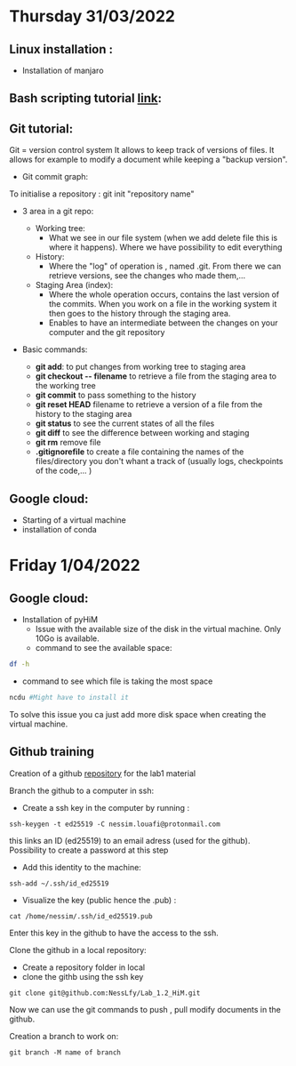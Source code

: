 # Thursday 31/03/2022
##  Linux installation :
- Installation of manjaro

## Bash scripting tutorial [link](https://linuxconfig.org/bash-scripting-tutorial): 

## Git tutorial:

Git = version control system
It allows to keep track of versions of files. It allows for example to modify a document while keeping a "backup version". 

- Git commit graph: 

To initialise a repository : git init "repository name"

- 3 area in a git repo:

	- Working tree:
		- What we see in our file system (when we add delete file this is where it happens). Where we have possibility to edit everything
	- History:
		- Where the "log" of operation is , named .git. From there we can retrieve versions, see the changes who made them,... 
	- Staging Area (index):
		- Where the whole operation occurs, contains the last version of the commits. When you work on a file in the working system it then goes to the history through the staging area. 
		- Enables to have an intermediate between the changes on your computer and the git repository

- Basic commands: 
	- **git add**: to put changes from working tree to staging area
	- **git checkout -- filename** to retrieve a file from the staging area to the working tree
	- **git commit** to pass something to the history
	- **git reset HEAD** filename  to retrieve a version of a file from the history to the staging area
	- **git status** to see the current states of all the files
	- **git diff** to see the difference between working and staging
	- **git rm** remove file
	- **.gitignorefile** to create a file containing the names of the files/directory you don't whant a track of (usually logs, checkpoints of the code,... )

## Google cloud:
- Starting of a virtual machine
- installation of conda

# Friday 1/04/2022 
## Google cloud:
- Installation of pyHiM
	- Issue with the available size of the disk in the virtual machine. Only 10Go is available.
	- command to see the available space: 
```Bash
df -h 
```
- command to see which file is taking the most space
```bash
ncdu #Might have to install it 
```

To solve this issue you ca  just add more disk space when creating the virtual machine.  

## Github training
Creation of a github [repository](https://github.com/NessLfy/Lab_1.2_HiM) for the lab1 material

Branch the github to a computer in ssh:
- Create a ssh key in the computer by running :
```shell
ssh-keygen -t ed25519 -C nessim.louafi@protonmail.com   

```
this links an ID (ed25519) to an email adress (used for the github). Possibility to create a password at this step
- Add this identity to the machine:
```shell
ssh-add ~/.ssh/id_ed25519 
```
- Visualize the key (public hence the .pub) :
```shell
cat /home/nessim/.ssh/id_ed25519.pub
```

Enter this key in the github to have the access to the ssh.

Clone the github in a local repository:
- Create a repository folder in local
- clone the githb using the ssh key 
```shell
git clone git@github.com:NessLfy/Lab_1.2_HiM.git  
```

Now we can use the git commands to push , pull modify documents in the github.

Creation a branch to work on: 
```shell
git branch -M name of branch
```

